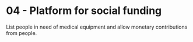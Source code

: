 # 04 - Platform for social funding
List people in need of medical equipment and allow monetary contributions from people.
